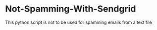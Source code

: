 Not-Spamming-With-Sendgrid
==========================

This python script is not to be used for spamming emails from a text file
